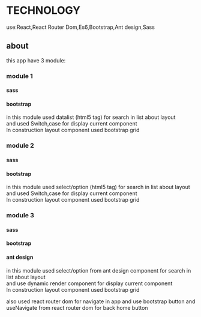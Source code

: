 # TECHNOLOGY
use:React,React Router Dom,Es6,Bootstrap,Ant design,Sass

## about
this app have 3 module:

### module 1

#### sass
#### bootstrap
in this module used datalist (html5 tag) for search in list about layout\
and used Switch,case for display current component\
In construction layout component used bootstrap grid

### module 2

#### sass
#### bootstrap
in this module used select/option (html5 tag) for search in list about layout\
and used Switch,case for display current component\
In construction layout component used bootstrap grid

### module 3

#### sass
#### bootstrap
#### ant design
in this module used select/option from ant design component for search in list about layout\
and use dynamic render component for display current component\
In construction layout component used bootstrap grid

also used react router dom for navigate in app and use bootstrap button and useNavigate from react router dom for back home button

